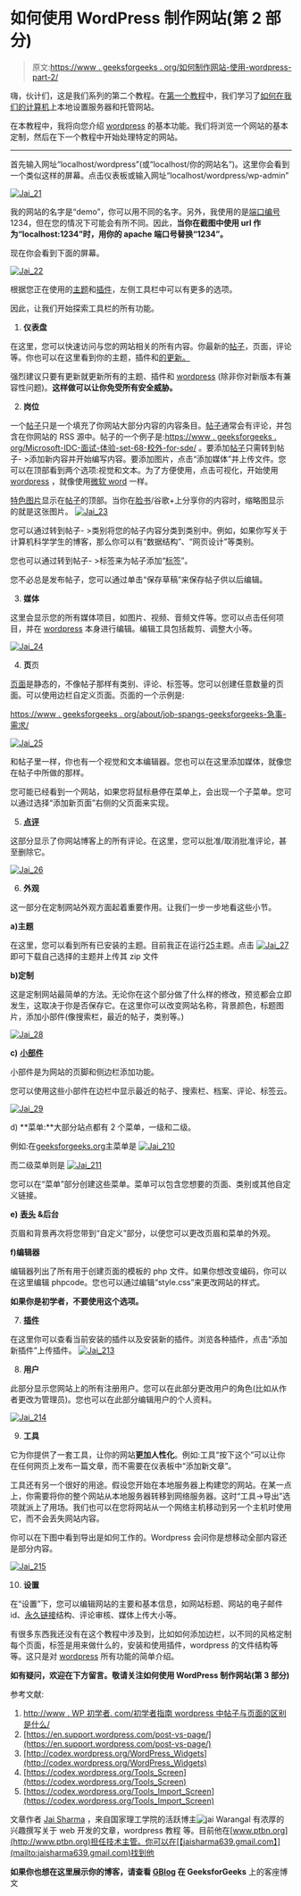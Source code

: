 # 如何使用 WordPress 制作网站(第 2 部分)

> 原文:[https://www . geeksforgeeks . org/如何制作网站-使用-wordpress-part-2/](https://www.geeksforgeeks.org/how-to-make-a-website-using-wordpress-part-2/)

嗨，伙计们，这是我们系列的第二个教程。在[第一个教程](https://www.geeksforgeeks.org/how-to-make-a-website-using-wordpress-part-1/)中，我们学习了[如何在我们的计算机](https://www.geeksforgeeks.org/how-to-make-a-website-using-wordpress-part-1/)上本地设置服务器和托管网站。

在本教程中，我将向您介绍 [wordpress](https://wordpress.org/) 的基本功能。我们将浏览一个网站的基本定制，然后在下一个教程中开始处理特定的网站。

* * *

首先输入网址“localhost/wordpress”(或“localhost/你的网站名”)。这里你会看到一个类似这样的屏幕。点击仪表板或输入网址“localhost/wordpress/wp-admin”

[![Jai_21](img/220284ccddb011c30f7caaba69d9bcf7.png)](https://media.geeksforgeeks.org/wp-content/cdn-uploads/Jai_21.png)

我的网站的名字是“demo”，你可以用不同的名字。另外，我使用的是[端口编号](https://wordpress.org/support/topic/changing-port-number) 1234，但在您的情况下可能会有所不同。因此，**当你在截图中使用 url 作为“localhost:1234”时，用你的 apache 端口号替换“1234”。**

现在你会看到下面的屏幕。

[![Jai_22](img/e225a5237cf6e0fd8cb0fafc6284fe03.png)](https://media.geeksforgeeks.org/wp-content/cdn-uploads/Jai_22.png)

根据您正在使用的[主题](https://wordpress.org/themes/)和[插件](https://wordpress.org/plugins/)，左侧工具栏中可以有更多的选项。

因此，让我们开始探索工具栏的所有功能。

1.  **仪表盘**

在这里，您可以快速访问与您的网站相关的所有内容。你最新的[帖子](https://codex.wordpress.org/Writing_Posts)，页面，评论等。你也可以在这里看到你的主题，插件和[的更新。](https://wordpress.org/)

强烈建议只要有更新就更新所有的主题、插件和 [wordpress](https://wordpress.org/) (除非你对新版本有兼容性问题)。**这样做可以让你免受所有安全威胁。**

2.  **岗位**

一个[帖子](https://codex.wordpress.org/Writing_Posts)只是一个填充了你网站大部分内容的内容条目。[帖子](https://codex.wordpress.org/Writing_Posts)通常会有评论，并包含在你网站的 RSS 源中。帖子的一个例子是:[https://www . geeksforgeeks . org/Microsoft-IDC-面试-体验-set-68-校外-for-sde/](https://www.geeksforgeeks.org/microsoft-idc-interview-experience-set-68-off-campus-for-sde/) 。要添加[帖子](https://codex.wordpress.org/Writing_Posts)只需转到帖子- >添加新内容并开始编写内容。要添加图片，点击“添加媒体”并上传文件。您可以在顶部看到两个选项:视觉和文本。为了方便使用，点击可视化，开始使用 [wordpress](https://wordpress.org/) ，就像使用[微软 word](https://products.office.com/en-us/word) 一样。

[特色图片](https://codex.wordpress.org/Post_Thumbnails)显示在[帖子](https://codex.wordpress.org/Writing_Posts)的顶部。当你在[脸书](http://www.facebook.com)/谷歌+上分享你的内容时，缩略图显示的就是这张图片。 [![Jai_23](img/643a7fbceee40cc4ae809f393fed1b7f.png)](https://media.geeksforgeeks.org/wp-content/cdn-uploads/Jai_23.png)

您可以通过转到帖子- >类别将您的帖子内容分类到类别中。例如，如果你写关于计算机科学学生的博客，那么你可以有“数据结构”、“网页设计”等类别。

您也可以通过转到帖子- >标签来为帖子添加“[标签](https://codex.wordpress.org/Posts_Tags_Screen)”。

您不必总是发布帖子，您可以通过单击“保存草稿”来保存帖子供以后编辑。

3.  **媒体**

这里会显示您的所有媒体项目，如图片、视频、音频文件等。您可以点击任何项目，并在 [wordpress](https://wordpress.org/) 本身进行编辑。编辑工具包括裁剪、调整大小等。

[![Jai_24](img/ed5cf3ebcb2838f47ec31a8a641f1f81.png)](https://media.geeksforgeeks.org/wp-content/cdn-uploads/Jai_24.png)

4.  **页**页

[页面](https://codex.wordpress.org/Pages)是静态的，不像帖子那样有类别、评论、标签等。您可以创建任意数量的页面。可以使用边栏自定义页面。页面的一个示例是:

[https://www . geeksforgeeks . org/about/job-spangs-geeksforgeeks-急事-需求/](https://www.geeksforgeeks.org/about/job-vacancies-geeksforgeeks-urgent-requirement/)

[![Jai_25](img/7d0f01ed41cc8c31e50a85fcdfa0ec82.png)](https://media.geeksforgeeks.org/wp-content/cdn-uploads/Jai_25.png)

和帖子里一样，你也有一个视觉和文本编辑器。您也可以在这里添加媒体，就像您在帖子中所做的那样。

您可能已经看到一个网站，如果您将鼠标悬停在菜单上，会出现一个子菜单。您可以通过选择“添加新页面”右侧的父页面来实现。

5.  [**点评**](https://codex.wordpress.org/Comments_in_WordPress)

这部分显示了你网站博客上的所有评论。在这里，您可以批准/取消批准评论，甚至删除它。

[![Jai_26](img/98423dae3c41d7aa852d98541848960b.png)](https://media.geeksforgeeks.org/wp-content/cdn-uploads/Jai_26.png)

6.  **外观**

这一部分在定制网站外观方面起着重要作用。让我们一步一步地看这些小节。

**a)主题**

在这里，您可以看到所有已安装的主题。目前我正在运行[25](https://wordpress.org/themes/twentyfifteen/)主题。点击 [![Jai_27](img/ae37057e7ded1c2840b649e7b2188aa6.png)](https://media.geeksforgeeks.org/wp-content/cdn-uploads/Jai_27.png) 即可下载自己选择的主题并上传其 zip 文件

**b)定制**

这是定制网站最简单的方法。无论你在这个部分做了什么样的修改，预览都会立即发生，这取决于你是否保存它。在这里你可以改变网站名称，背景颜色，标题图片，添加小部件(像搜索栏，最近的帖子，类别等。)

[![Jai_28](img/2cfd76f59c78d79ac64c9b199a9d0ebc.png)](https://media.geeksforgeeks.org/wp-content/cdn-uploads/Jai_28.png)

**c)** [**小部件**](http://codex.wordpress.org/WordPress_Widgets)

小部件是为网站的页脚和侧边栏添加功能。

您可以使用这些小部件在边栏中显示最近的帖子、搜索栏、档案、评论、标签云。

[![Jai_29](img/968afd68303bf5ed8d85d0925a989943.png)](https://media.geeksforgeeks.org/wp-content/cdn-uploads/Jai_29.png)

d) **菜单:**大部分站点都有 2 个菜单，一级和二级。

例如:在[geeksforgeeks.org](https://www.geeksforgeeks.org)主菜单是 [![Jai_210](img/9e5a7d08731790003df1a5691c83b2ca.png)](https://media.geeksforgeeks.org/wp-content/cdn-uploads/Jai_210.png)

而二级菜单则是 [![Jai_211](img/4515f232249c518e434b724172fdac91.png)](https://media.geeksforgeeks.org/wp-content/cdn-uploads/Jai_211.jpg)

您可以在“菜单”部分创建这些菜单。菜单可以包含您想要的页面、类别或其他自定义链接。

**e)** [**表头**](https://codex.wordpress.org/Designing_Headers) **&后台**

页眉和背景再次将您带到“自定义”部分，以便您可以更改页眉和菜单的外观。

**f)编辑器**

编辑器列出了所有用于创建页面的模板的 php 文件。如果你想改变编码，你可以在这里编辑 phpcode。您也可以通过编辑“style.css”来更改网站的样式。

**如果你是初学者，不要使用这个选项。**

7.  **[插件](https://wordpress.org/plugins/)**

在这里你可以查看当前安装的插件以及安装新的插件。浏览各种插件，点击“添加新插件”上传插件。 [![Jai_213](img/1189747a2b935a230264a0b3f8348fc4.png)](https://media.geeksforgeeks.org/wp-content/cdn-uploads/Jai_213.png)

8.  **用户**

此部分显示您网站上的所有注册用户。您可以在此部分更改用户的角色(比如从作者更改为管理员)。您也可以在此部分编辑用户的个人资料。

[![Jai_214](img/459a8c8467399b9173df764da42a73eb.png)](https://media.geeksforgeeks.org/wp-content/cdn-uploads/Jai_214.png)

9.  **工具**

它为你提供了一套工具，让你的网站**更加人性化**。例如:工具“按下这个”可以让你在任何网页上发布一篇文章，而不需要在仪表板中“添加新文章”。

工具还有另一个很好的用途。假设您开始在本地服务器上构建您的网站。在某一点上，你需要将你的整个网站从本地服务器转移到网络服务器。这时“工具->导出”选项就派上了用场。我们也可以在您将网站从一个网络主机移动到另一个主机时使用它，而不会丢失网站内容。

你可以在下图中看到导出是如何工作的。Wordpress 会问你是想移动全部内容还是部分内容。

[![Jai_215](img/da16bad60c1d31449e42dba42ae788f0.png)](https://media.geeksforgeeks.org/wp-content/cdn-uploads/Jai_215.png)

10.  **设置**

在“设置”下，您可以编辑网站的主要和基本信息，如网站标题、网站的电子邮件 id、[永久链接](https://codex.wordpress.org/Using_Permalinks)结构、评论审核、媒体上传大小等。

有很多东西我还没有在这个教程中涉及到，比如如何添加边栏，以不同的风格定制每个页面，标签是用来做什么的，安装和使用插件，wordpress 的文件结构等等。这只是对 [wordpress](https://wordpress.org/) 所有功能的简单介绍。

**如有疑问，欢迎在下方留言。敬请关注如何使用 WordPress 制作网站(第 3 部分)**

参考文献:

1.  [http://www . WP 初学者. com/初学者指南 wordpress 中帖子与页面的区别是什么/](http://www.wpbeginner.com/beginners-guide/what-is-the-difference-between-posts-vs-pages-in-wordpress/)
2.  [https://en.support.wordpress.com/post-vs-page/](https://en.support.wordpress.com/post-vs-page/)
3.  [http://codex.wordpress.org/WordPress_Widgets](http://codex.wordpress.org/WordPress_Widgets)
4.  [https://codex.wordpress.org/Tools_Screen](https://codex.wordpress.org/Tools_Screen)
5.  [https://codex.wordpress.org/Tools_Import_Screen](https://codex.wordpress.org/Tools_Import_Screen)

文章作者 [Jai Sharma](https://www.facebook.com/Jaisharma639) ，来自国家理工学院的活跃博主![jai](img/95f7b9df918ca856c8ae884e68dcfd56.png)  Warangal 有浓厚的兴趣撰写关于 web 开发的文章，wordpress  教程 等。目前他在[www.ptbn.org](http://www.ptbn.org)担任技术主管。你可以在[【jaisharma639.gmail.com】](mailto:jaisharma639.gmail.com)找到他

**如果你也想在这里展示你的博客，请查看 [GBlog](http://geeksquiz.com/gblog/) 在 GeeksforGeeks** 上的客座博文